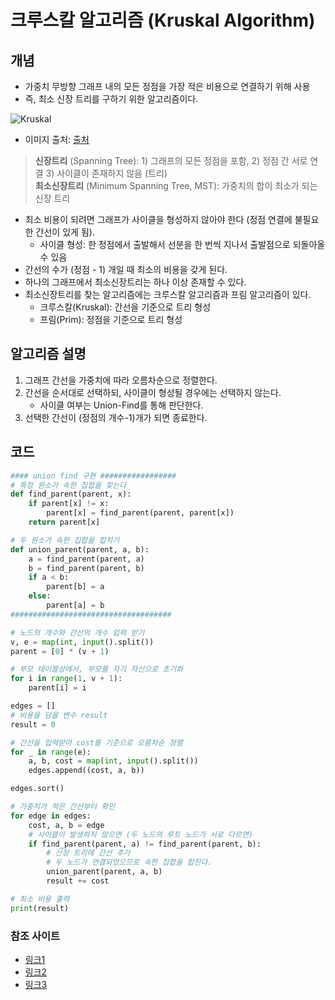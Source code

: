 # 크루스칼 알고리즘 (Kruskal Algorithm) <br>
## 개념  


- 가중치 무방향 그래프 내의 모든 정점을 가장 적은 비용으로 연결하기 위해 사용
- 즉, 최소 신장 트리를 구하기 위한 알고리즘이다. 

![Kruskal](https://i.imgur.com/mCywucG.png)
- 이미지 출처: [출처](https://chanhuiseok.github.io/posts/algo-33/)

> **신장트리** (Spanning Tree): 1) 그래프의 모든 정점을 포함, 2) 정점 간 서로 연결 3) 사이클이 존재하지 않음 (트리)  <br>
> **최소신장트리** (Minimum Spanning Tree, MST): 가중치의 합이 최소가 되는 신장 트리 <br>
 
- 최소 비용이 되려면 그래프가 사이클을 형성하지 않아야 한다 (정점 연결에 불필요한 간선이 있게 됨).
    - 사이클 형성: 한 정점에서 출발해서 선분을 한 번씩 지나서 출발점으로 되돌아올 수 있음
- 간선의 수가 (정점 - 1) 개일 때 최소의 비용을 갖게 된다. 
- 하나의 그래프에서 최소신장트리는 하나 이상 존재할 수 있다. 
- 최소신장트리를 찾는 알고리즘에는 크루스칼 알고리즘과 프림 알고리즘이 있다.
    - 크루스칼(Kruskal): 간선을 기준으로 트리 형성 <br>
    - 프림(Prim): 정점을 기준으로 트리 형성



## 알고리즘 설명 

1. 그래프 간선을 가중치에 따라 오름차순으로 정렬한다. 
2. 간선을 순서대로 선택하되, 사이클이 형성될 경우에는 선택하지 않는다. 
   - 사이클 여부는 Union-Find를 통해 판단한다. 
3. 선택한 간선이 (정점의 개수-1)개가 되면 종료한다. 


## 코드 

```python
#### union find 구현 ################# 
# 특정 원소가 속한 집합을 찾는다 
def find_parent(parent, x):
    if parent[x] != x:
        parent[x] = find_parent(parent, parent[x])
    return parent[x]

# 두 원소가 속한 집합을 합치기
def union_parent(parent, a, b):
    a = find_parent(parent, a)
    b = find_parent(parent, b)
    if a < b:
        parent[b] = a
    else:
        parent[a] = b
####################################

# 노드의 개수와 간선의 개수 입력 받기
v, e = map(int, input().split())
parent = [0] * (v + 1)

# 부모 테이블상에서, 부모를 자기 자신으로 초기화
for i in range(1, v + 1):
    parent[i] = i

edges = []
# 비용을 담을 변수 result
result = 0

# 간선을 입력받아 cost를 기준으로 오름차순 정렬
for _ in range(e):
    a, b, cost = map(int, input().split())
    edges.append((cost, a, b))

edges.sort()

# 가중치가 적은 간선부터 확인 
for edge in edges:
    cost, a, b = edge
    # 사이클이 발생하지 않으면 (두 노드의 루트 노드가 서로 다르면)
    if find_parent(parent, a) != find_parent(parent, b):
        # 신장 트리에 간선 추가
        # 두 노드가 연결되었으므로 속한 집합을 합친다. 
        union_parent(parent, a, b)
        result += cost

# 최소 비용 출력
print(result)

```



### 참조 사이트 
- [링크1](https://chanhuiseok.github.io/posts/algo-33/) <br>
- [링크2](https://maetdori.tistory.com/entry/%EC%95%8C%EA%B3%A0%EB%A6%AC%EC%A6%98-Minimum-Spanning-Tree-MST-%EC%B5%9C%EC%86%8C-%EC%8B%A0%EC%9E%A5-%ED%8A%B8%EB%A6%AC)
- [링크3](https://deeppago.tistory.com/m/31)